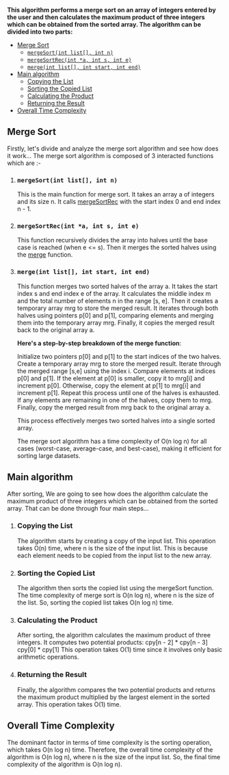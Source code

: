 **This algorithm performs a merge sort on an array of integers entered by the user
and then calculates the maximum product of three integers which can be obtained from the sorted array.
The algorithm can be divided into two parts:**


<!--toc:start-->
- [Merge Sort](#merge-sort)
    - [`mergeSort(int list[], int n)`](#mergesortint-list-int-n)
    - [`mergeSortRec(int *a, int s, int e)`](#mergesortrecint-a-int-s-int-e)
    - [`merge(int list[], int start, int end)`](#mergeint-list-int-start-int-end)
- [Main algorithm](#calculating-the-product)
    - [Copying the List](#copying-the-list)
    - [Sorting the Copied List](#sorting-the-copied-list)
    - [Calculating the Product](#calculating-the-product)
    - [Returning the Result](#returning-the-result)
- [Overall Time Complexity](#overall-time-complexity)
<!--toc:end-->

## Merge Sort

Firstly, let's divide and analyze the merge sort algorithm and see how does it work...
The merge sort algorithm is composed of 3 interacted functions which are :-

1. ### `mergeSort(int list[], int n)`
    This is the main function for merge sort. It takes an array a of integers and its size n.
    It calls [mergeSortRec](#mergesortrecint-a-int-s-int-e) with the start index 0 and end index n - 1.

2. ### `mergeSortRec(int *a, int s, int e)`
    This function recursively divides the array into halves until the base case is reached (when e <= s).
    Then it merges the sorted halves using the [merge](#mergeint-list-int-start-int-end) function.

3. ### `merge(int list[], int start, int end)`
    This function merges two sorted halves of the array a.
    It takes the start index s and end index e of the array.
    It calculates the middle index m and the total number of elements n in the range [s, e].
    Then it creates a temporary array mrg to store the merged result.
    It iterates through both halves using pointers p[0] and p[1], comparing elements and merging them into the temporary array mrg.
    Finally, it copies the merged result back to the original array a.

    **Here's a step-by-step breakdown of the merge function**:

    Initialize two pointers p[0] and p[1] to the start indices of the two halves.
    Create a temporary array mrg to store the merged result.
    Iterate through the merged range [s,e] using the index i.
    Compare elements at indices p[0] and p[1].
    If the element at p[0] is smaller, copy it to mrg[i] and increment p[0].
    Otherwise, copy the element at p[1] to mrg[i] and increment p[1].
    Repeat this process until one of the halves is exhausted.
    If any elements are remaining in one of the halves, copy them to mrg.
    Finally, copy the merged result from mrg back to the original array a.

    This process effectively merges two sorted halves into a single sorted array.

    The merge sort algorithm has a time complexity of O(n log n) for all cases (worst-case, average-case, and best-case), making it efficient for sorting large datasets.


## Main algorithm

After sorting, We are going to see how does the algorithm calculate
the maximum product of three integers which can be obtained from the sorted array.
That can be done through four main steps...

1. ### Copying the List
    The algorithm starts by creating a copy of the input list.
    This operation takes O(n) time, where n is the size of the input list.
    This is because each element needs to be copied from the input list to the new array.

2. ### Sorting the Copied List
    The algorithm then sorts the copied list using the mergeSort function.
    The time complexity of merge sort is O(n log n), where n is the size of the list. So, sorting the copied list takes O(n log n) time.

3. ### Calculating the Product
    After sorting, the algorithm calculates the maximum product of three integers.
    It computes two potential products:
    cpy[n - 2] * cpy[n - 3]
    cpy[0] * cpy[1]
    This operation takes O(1) time since it involves only basic arithmetic operations.

4. ### Returning the Result
    Finally, the algorithm compares the two potential products and returns the maximum product multiplied by the largest element in the sorted array. This operation takes O(1) time.
## Overall Time Complexity
The dominant factor in terms of time complexity is the sorting operation, which takes O(n log n) time.
Therefore, the overall time complexity of the algorithm is O(n log n), where n is the size of the input list.
So, the final time complexity of the algorithm is O(n log n).

